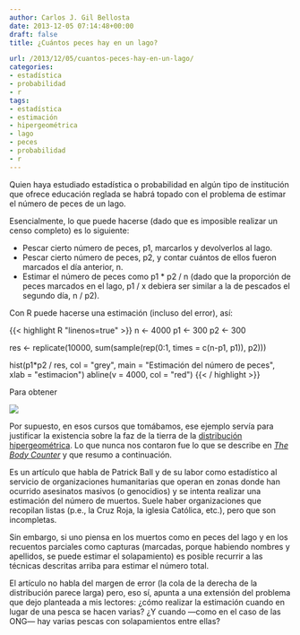```yaml
---
author: Carlos J. Gil Bellosta
date: 2013-12-05 07:14:48+00:00
draft: false
title: ¿Cuántos peces hay en un lago?

url: /2013/12/05/cuantos-peces-hay-en-un-lago/
categories:
- estadística
- probabilidad
- r
tags:
- estadística
- estimación
- hipergeométrica
- lago
- peces
- probabilidad
- r
---
```


Quien haya estudiado estadística o probabilidad en algún tipo de institución que ofrece educación reglada se habrá topado con el problema de estimar el número de peces de un lago.

Esencialmente, lo que puede hacerse (dado que es imposible realizar un censo completo) es lo siguiente:

* Pescar cierto número de peces, p1, marcarlos y devolverlos al lago.
* Pescar cierto número de peces, p2, y contar cuántos de ellos fueron marcados el día anterior, n.
* Estimar el número de peces como p1 * p2 / n (dado que la proporción de peces marcados en el lago, p1 / x debiera ser similar a la de pescados el segundo día, n / p2).


Con R puede hacerse una estimación (incluso del error), así:

{{< highlight R "linenos=true" >}}
n <- 4000
p1 <- 300
p2 <- 300

res <- replicate(10000, sum(sample(rep(0:1, times = c(n-p1, p1)), p2)))

hist(p1*p2 / res, col = "grey",
        main = "Estimación del número de peces",
        xlab = "estimacion")
abline(v = 4000, col = "red")
{{< / highlight >}}

Para obtener

[![](/wp-uploads/2013/12/peces_en_el_lago.png#center)
](/wp-uploads/2013/12/peces_en_el_lago.png#center)

Por supuesto, en esos cursos que tomábamos, ese ejemplo servía para justificar la existencia sobre la faz de la tierra de la [distribución hipergeométrica](http://en.wikipedia.org/wiki/Hypergeometric_distribution). Lo que nunca nos contaron fue lo que se describe en _[The Body Counter](http://jointheclub.org/2012/04/the-body-counter/)_ y que resumo a continuación.

Es un artículo que habla de Patrick Ball y de su labor como estadístico al servicio de organizaciones humanitarias que operan en zonas donde han ocurrido asesinatos masivos (o genocidios) y se intenta realizar una estimación del número de muertos. Suele haber organizaciones que recopilan listas (p.e., la Cruz Roja, la iglesia Católica, etc.), pero que son incompletas.

Sin embargo, si uno piensa en los muertos como en peces del lago y en los recuentos parciales como capturas (marcadas, porque habiendo nombres y apellidos, se puede estimar el solapamiento) es posible recurrir a las técnicas descritas arriba para estimar el número total.

El artículo no habla del margen de error (la cola de la derecha de la distribución parece larga) pero, eso sí, apunta a una extensión del problema que dejo planteada a mis lectores: ¿cómo realizar la estimación cuando en lugar de una pesca se hacen varias? ¿Y cuando —como en el caso de las ONG— hay varias pescas con solapamientos entre ellas?
